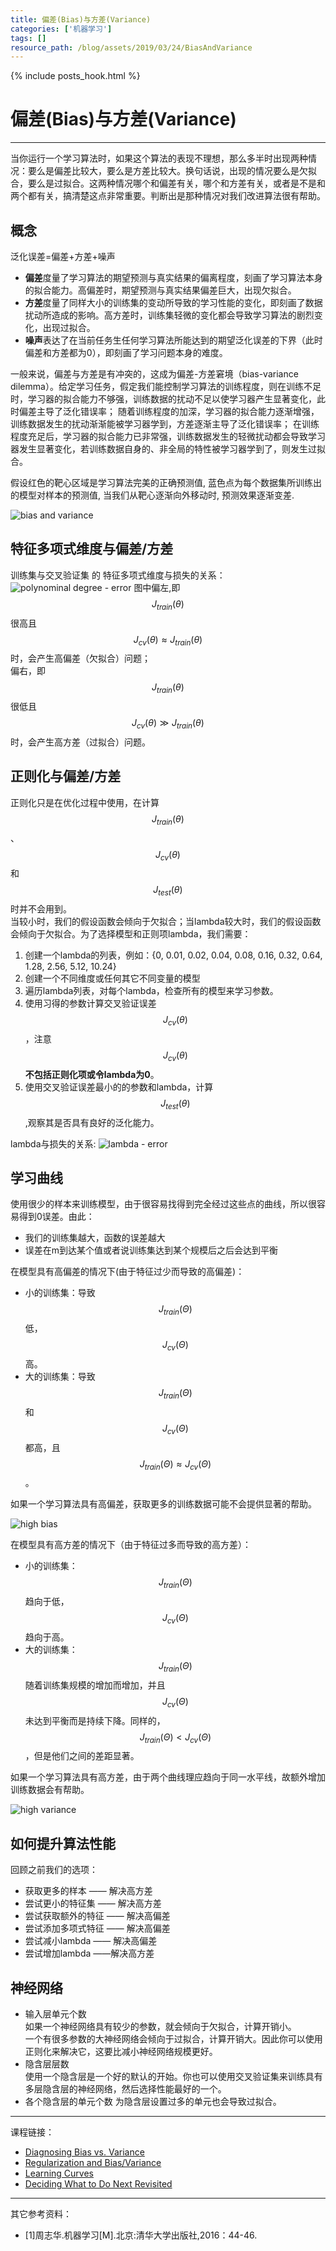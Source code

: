 ```yaml
---
title: 偏差(Bias)与方差(Variance)
categories: ['机器学习']
tags: []
resource_path: /blog/assets/2019/03/24/BiasAndVariance
---
```


{% include posts_hook.html %}

偏差(Bias)与方差(Variance)
===

---

当你运行一个学习算法时，如果这个算法的表现不理想，那么多半时出现两种情况：要么是偏差比较大，要么是方差比较大。换句话说，出现的情况要么是欠拟合，要么是过拟合。这两种情况哪个和偏差有关，哪个和方差有关，或者是不是和两个都有关，搞清楚这点非常重要。判断出是那种情况对我们改进算法很有帮助。

概念
---

泛化误差=偏差+方差+噪声

* **偏差**度量了学习算法的期望预测与真实结果的偏离程度，刻画了学习算法本身的拟合能力。高偏差时，期望预测与真实结果偏差巨大，出现欠拟合。
* **方差**度量了同样大小的训练集的变动所导致的学习性能的变化，即刻画了数据扰动所造成的影响。高方差时，训练集轻微的变化都会导致学习算法的剧烈变化，出现过拟合。
* **噪声**表达了在当前任务生任何学习算法所能达到的期望泛化误差的下界（此时偏差和方差都为0），即刻画了学习问题本身的难度。

一般来说，偏差与方差是有冲突的，这成为偏差-方差窘境（bias-variance dilemma）。给定学习任务，假定我们能控制学习算法的训练程度，则在训练不足时，学习器的拟合能力不够强，训练数据的扰动不足以使学习器产生显著变化，此时偏差主导了泛化错误率；
随着训练程度的加深，学习器的拟合能力逐渐增强，训练数据发生的扰动渐渐能被学习器学到，方差逐渐主导了泛化错误率；
在训练程度充足后，学习器的拟合能力已非常强，训练数据发生的轻微扰动都会导致学习器发生显著变化，若训练数据自身的、非全局的特性被学习器学到了，则发生过拟合。

假设红色的靶心区域是学习算法完美的正确预测值, 蓝色点为每个数据集所训练出的模型对样本的预测值, 当我们从靶心逐渐向外移动时, 预测效果逐渐变差.

![bias and variance]({{page.resource_path}}/bias_variance.jpg)

特征多项式维度与偏差/方差
---

训练集与交叉验证集 的 特征多项式维度与损失的关系：  
![polynominal degree - error]({{page.resource_path}}/feature.png)
图中偏左,即 $$J_{train}(\theta)$$ 很高且 $$J_{cv}(\theta) \approx J_{train}(\theta)$$ 时，会产生高偏差（欠拟合）问题；  
偏右，即 $$J_{train}(\theta)$$ 很低且 $$J_{cv}(\theta) \gg J_{train}(\theta)$$ 时，会产生高方差（过拟合）问题。

正则化与偏差/方差
---

正则化只是在优化过程中使用，在计算 $$ J_{train}(\theta) $$、$$ J_{cv}(\theta) $$ 和 $$ J_{test}(\theta) $$ 时并不会用到。  
当较小时，我们的假设函数会倾向于欠拟合；当lambda较大时，我们的假设函数会倾向于欠拟合。为了选择模型和正则项lambda，我们需要：

1. 创建一个lambda的列表，例如：{0, 0.01, 0.02, 0.04, 0.08, 0.16, 0.32, 0.64, 1.28, 2.56, 5.12, 10.24}
2. 创建一个不同维度或任何其它不同变量的模型
3. 遍历lambda列表，对每个lambda，检查所有的模型来学习参数。
4. 使用习得的参数计算交叉验证误差$$J_{cv}(\theta)$$，注意$$J_{cv}(\theta)$$**不包括正则化项或令lambda为0**。
5. 使用交叉验证误差最小的的参数和lambda，计算$$J_{test}(\theta)$$,观察其是否具有良好的泛化能力。

lambda与损失的关系:
![lambda - error]({{page.resource_path}}/lambda.png)

学习曲线
---

使用很少的样本来训练模型，由于很容易找得到完全经过这些点的曲线，所以很容易得到0误差。由此：

* 我们的训练集越大，函数的误差越大
* 误差在m到达某个值或者说训练集达到某个规模后之后会达到平衡

在模型具有高偏差的情况下(由于特征过少而导致的高偏差)：

* 小的训练集：导致 $$J_{train}(\Theta)$$ 低，$$J_{cv}(\Theta)$$ 高。
* 大的训练集：导致 $$J_{train}(\Theta)$$ 和 $$J_{cv}(\Theta)$$都高，且 $$ J_{train}(\Theta) \approx J_{cv}(\Theta) $$ 。

如果一个学习算法具有高偏差，获取更多的训练数据可能不会提供显著的帮助。

![high bias]({{page.resource_path}}/highBias.png)

在模型具有高方差的情况下（由于特征过多而导致的高方差）：

* 小的训练集：$$ J_{train}(\Theta) $$ 趋向于低，$$ J_{cv}(\Theta) $$ 趋向于高。
* 大的训练集：$$ J_{train}(\Theta) $$ 随着训练集规模的增加而增加，并且 $$ J_{cv}(\Theta) $$ 未达到平衡而是持续下降。同样的，$$ J_{train}(\Theta) < J_{cv}(\Theta) $$，但是他们之间的差距显著。

如果一个学习算法具有高方差，由于两个曲线理应趋向于同一水平线，故额外增加训练数据会有帮助。

![high variance]({{page.resource_path}}/highVariance.png)

如何提升算法性能
---

回顾之前我们的选项：

* 获取更多的样本 —— 解决高方差
* 尝试更小的特征集 —— 解决高方差
* 尝试获取额外的特征 —— 解决高偏差
* 尝试添加多项式特征 —— 解决高偏差
* 尝试减小lambda —— 解决高偏差
* 尝试增加lambda ——解决高方差

神经网络
---

* 输入层单元个数  
  如果一个神经网络具有较少的参数，就会倾向于欠拟合，计算开销小。  
  一个有很多参数的大神经网络会倾向于过拟合，计算开销大。因此你可以使用正则化来解决它，这要比减小神经网络规模更好。  
* 隐含层层数  
  使用一个隐含层是一个好的默认的开始。你也可以使用交叉验证集来训练具有多层隐含层的神经网络，然后选择性能最好的一个。
* 各个隐含层的单元个数
  为隐含层设置过多的单元也会导致过拟合。

---

课程链接：

* [Diagnosing Bias vs. Variance](https://www.coursera.org/learn/machine-learning/supplement/81vp0/diagnosing-bias-vs-variance)
* [Regularization and Bias/Variance]()
* [Learning Curves]()
* [Deciding What to Do Next Revisited]()

---

其它参考资料：

* [1]周志华.机器学习[M].北京:清华大学出版社,2016：44-46.